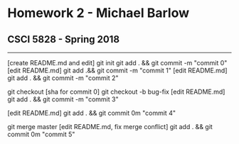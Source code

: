 # Homework 2 - Michael Barlow
## CSCI 5828 - Spring 2018

***

[create README.md and edit]
git init
git add . && git commit -m "commit 0"
[edit README.md]
git add .&& git commit -m "commit 1"
[edit README.md]
git add . && git commit -m "commit 2"

git checkout [sha for commit 0]
git checkout -b bug-fix
[edit README.md]
git add . && git commit -m "commit 3"

[edit README.md]
git add . && git commit 0m "commit 4"

git merge master
[edit README.md, fix merge conflict]
git add . && git commit 0m "commit 5"
